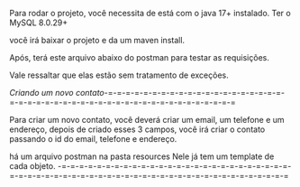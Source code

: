 Para rodar o projeto, você necessita de está com o java 17+ instalado.
Ter o MySQL 8.0.29+

você irá baixar o projeto e da um maven install.

Após, terá este arquivo abaixo do postman para testar as requisições.

Vale ressaltar que elas estão sem tratamento de exceções.

*Criando um novo contato*-=-=-=-=-=-=-=-=-=-=-=-=-=-=-=-=-=-=-=-=-=-=-=-=-=-=-=-=-=-=-=-=-=-=-=-=-=-=-=-=-=-=-=-=-=-=

Para criar um novo contato, você deverá criar um email, um telefone e um endereço,
depois de criado esses 3 campos, você irá criar o contato passando o id do email, telefone e endereço.

há um arquivo postman na pasta resources
Nele já tem um template de cada objeto.
-=-=-=-=-=-=-=-=-=-=-=-=-=-=-=-=-=-=-=-=-=-=-=-=-=-=-=-=-=-=-=-=-=-=-=-=-=-=-=-=-=-=-=-=-=-=-=-=-=-=-=-=-=-=-=-=-=-=
